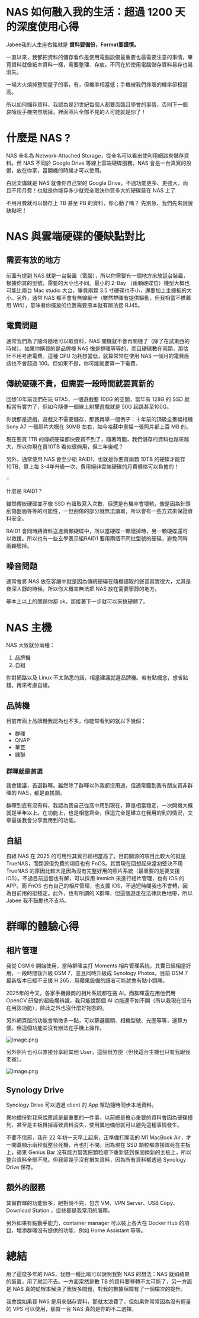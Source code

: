 # NAS 如何融入我的生活：超過 1200 天的深度使用心得

Jabee我的人生座右銘就是 **資料要備份，Format要謹慎。**

一直以來，我都把資料的儲存看作是使用電腦設備最重要也最需要注意的事情，畢竟資料就像紙本資料一樣，需要整理、存放。不同在於使用電腦儲存資料易存也易消失。

一場大火燒掉整間屋子的事，有，但機率相當低；手機被我們摔壞的機率卻相當高。

所以如何儲存資料，我認為是21世紀每個人都要面臨且學會的事情，否則下一個哀嚎說手機突然壞掉，裡面照片全部不見的人可能就是你了！

# 什麼是 NAS ?

NAS 全名為 Network-Attached Storage，從全名可以看出使利用網路來儲存資料。但 NAS 不同於 Google Drive 等線上雲端硬碟服務，NAS 會是一台真實的設備，放在你家，當開機的時候才可以使用。

白話文講就是 NAS 就像你自己架的 Google Drive，不過功能更多、更強大，而且不用月費！也就是你能存多少就完全取決你買多大的硬碟裝在 NAS 上了

不用月費就可以儲存上 TB 甚至 PB 的資料，你心動了嗎？ 先別急，我們先來說說缺點吧！

# NAS 與雲端硬碟的優缺點對比

## 需要有放的地方

前面有提到 NAS 就是一台裝置（電腦），所以你需要有一個地方來放這台裝置，根據你買的型號，需要的大小也不同。最小的 2-Bay （兩顆硬碟位）機型大概也可能比兩台 Mac studio 大台，畢竟兩顆 3.5 寸硬碟也不小，還要加上主機板的大小。另外，通常 NAS 都不會有無線網卡（雖然群暉有提供驅動，但我相當不推薦用 Wifi），意味著你擺放的位置需要原本就有辦法接 RJ45。

## 電費問題

通常我們為了隨時隨地可以取資料，NAS 開機就不會再關機了（除了在試東西的時候）。如果你購買的是品牌機 NAS 像是群暉等等的，而且硬碟數在兩顆，那估計不用考慮電費。這種 CPU 功耗想當低，就算常常在使用 NAS 一個月的電費應該也不會超過 100。但如果不是，你可能就要算一下電費。

## 傳統硬碟不貴，但需要一段時間就要買新的

回想10年前我們在玩 GTA5，一個遊戲要 100G 的空間，當年有 128G 的 SSD 就相當有實力了，但如今隨便一個線上射擊遊戲就是 50G 起跳甚至100G。

你說那是遊戲，遊戲又不需要儲存，那我再舉一個例子：十年前的頂級全畫幅相機 Sony A7 一張照片大概在 30MB 左右，如今哈蘇中畫幅一張照片都上百 MB 的。

現在要買 1TB 的傳統硬碟都快要買不到了，隨著時間，我們儲存的資料也越來越大，所以你現在買10TB 看似很夠用，但三年後呢？

另外，通常使用 NAS 會至少組 RAID1，也就是你要買兩顆 10TB 的硬碟才能存 10TB，算上每 3-4年升級一次，費用絕非雲端硬碟的月費價格可以負擔的！

<aside>
💡

什麼是 RAID1？

雖然傳統硬碟並不像 SSD 有讀取寫入次數，但還是有機率會壞軌，像是因為針頭刮傷盤面等等的可能性，一但刮傷的部分就無法讀取，所以會有一些方式來保證資料安全。

RAID1 會同時將資料送進兩顆硬碟中，所以當硬碟一顆壞掉時，另一顆硬碟還可以救援。所以也有一些玄學表示組RAID1 要用兩個不同批型號的硬碟，避免同時兩顆壞掉。

</aside>

## 噪音問題

通常會將 NAS 放在客廳中就是因為傳統硬碟在隨機讀取的聲音其實很大，尤其是夜深人靜的時候。所以你大概率無法把 NAS 放在需要寧靜的地方。

基本上以上的問題你都 ok，那接著下一步就可以來挑硬體了。

# NAS 主機

NAS 大致就分兩種：

1. 品牌機
2. 自組

你對網路以及 Linux 不太熟悉的話，相當建議就選品牌機。若有點概念，想省點錢，再來考慮自組。

## 品牌機

目前市面上品牌機我認為也不多，你能常看到的就以下幾個：

- 群暉
- QNAP
- 華芸
- 綠聯

### 群暉就是首選

我會建議，首選群暉。雖然除了群暉以外我都沒用過，但通常聽到我有朋友買非群暉的 NAS，都是直搖頭。

群暉到底有沒有料，我認為我自己從高中用到現在，算是相當穩定，一次開機大概就是半年以上。在功能上，也是相當齊全，但這完全是建立在我用的到的情況，文章最後我會分享我用到的功能。

## 自組

自組 NAS 在 2025 的可用性其實已經相當高了。目前開源的項目比較大的就是 TrueNAS，而閉源但免費的項目也有 FnOS。其實現在回想起來當初堅決不用 TrueNAS 的原因比較大是因為沒有完整好用的照片系統（最重要的是要支援 iOS）。不過目前這個也有解，可以採用 Immich 來進行相片管理，也有 iOS 的 APP。而 FnOS 也有自己的相片管理，也支援 iOS，不過短時間我也不會轉，因為目前用的挺穩定。此外，也有所謂的 X群暉，但這個遊走在法律灰色地帶，所以 Jabee 我不鼓勵也不支持。

# 群暉的體驗心得

## 相片管理

我從 DSM 6 開始使用，當時群暉主打 Moments 相片管理系統，其實已經相當好用，一段時間後升級 DSM 7，並且同時升級成 Synology Photos。目前 DSM 7 最新版本已經不支援 H.265，用蘋果設備的讀者可能就會有點小頭痛。

2025年的今天，各家手機廠商的相片系統都在捲 AI，而群暉還在用他們用 OpenCV 研發的超級爛辨識，我只能說那個 AI 功能還不如不開（所以我現在沒有在用該功能），除此之外也沒什麼好抱怨的。

另外網頁版的功能會稍微多一點，可以篩選鏡頭、相機型號、光圈等等，還算方便。但這個功能並沒有辦法在手機上操作。

![image.png](image.png)

另外照片也可以直接分享給其他 User，這個很方便（但我這台主機也只有我跟我老爸）。

![image.png](image1.png)

## Synology Drive

Synology Drive 可以透過 client 的 App 幫助隨時同步本地資料。

異地備份對我來說應該是最重要的一件事，以前總是擔心重要的資料會因為硬碟撞到、甚至是主板掛掉導致資料消失，使用異地備份就可以避免這種事情發生。

不要不信邪，我在 22 年初一天早上起來，正準備打開我的 M1 MacBook Air，才一開蓋顯示兩秒就整台死機，再也打不開。因為現在 SSD 顆粒都直接焊死在主板上，蘋果 Genius Bar 沒有能力幫我把顆粒取下重新裝到保固換新的主板上，所以整台資料全部不見。但我卻幾乎沒有損失資料，因為所有資料都透過 Synology Drive 保存。

## 額外的服務

其實群暉的功能很多，絕對說不完，包含 VM、VPN Server、USB Copy、Download Station ，這些都是我常用的服務。

另外如果有點動手能力，container manager 可以裝上各大在 Docker Hub 的項目，增添群暉沒有提供的功能，例如 Home Assistant 等等。

# 總結

用了這麼多年的 NAS，我想一種比喻可以說明我對 NAS 的想法：NAS 就如蘋果的裝置，用了就回不去。一方面當然是數 TB 的資料要移轉不太可能了，另一方面是 NAS 真的從根本解決了我很多問題，對我的數據保障有了一個檔次的提升。

我會說如果買 NAS 是用來儲存資料，那就太浪費了，但如果你常常因為沒有輕量的 VPS 可以使用，那買一台 NAS 真的是你的不二選擇。